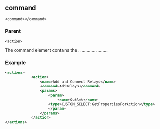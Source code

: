 ## command

`<command></command>`


### Parent

[`<action>`][1]


The command element contains the ……………………

### Example

```xml
<actions>
			<action>
				<name>Add and Connect Relays</name>
				<command>AddRelays</command>
				<params>
					<param>
						<name>Outlet</name>
					<type>CUSTOM_SELECT:GetPropertiesForAction</type>
					</param>
				</params>
			</action>
</actions>
```





[1]:	https://verbose-telegram-5004f902.pages.github.io/#actions-xml-action